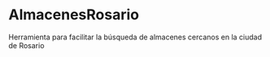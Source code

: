 # AlmacenesRosario
Herramienta para facilitar la búsqueda de almacenes cercanos en la ciudad de Rosario
